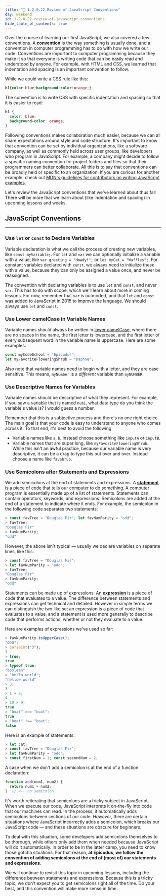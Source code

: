 ```yaml
---
title: "📓 1.2.0.22 Review of JavaScript Conventions"
day: weekend
id: 1-2-0-22-review-of-javascript-conventions
hide_table_of_contents: true
---
```


Over the course of learning our first JavaScript, we also covered a few conventions. A **convention** is the way something is usually done, and a convention in computer programming has to do with how we write our code. Conventions are important to computer programming because they make it so that everyone is writing code that can be easily read and understood by anyone. For example, with HTML and CSS, we learned that indentation and spacing is an important convention to follow.

While we could write a CSS rule like this:

```css
h1{color:blue;background-color:orange;}
```

The convention is to write CSS with specific indentation and spacing so that it is easier to read:

```css
h1 { 
  color: blue;
  background-color: orange;
}
```

Following conventions makes collaboration much easier, because we can all share expectations around style and code structure. It's important to know that convention can be set by individual organizations, like a software company, as well as commonly held across user groups, like developers who program in JavaScript. For example, a company might decide to follow a specific naming convention for project folders and files so that their programmers can better collaborate. All this is to say that conventions can be broadly held or specific to an organization. If you are curious for another example, check out [MDN's guidelines for contributors on writing JavaScript examples](https://developer.mozilla.org/en-US/docs/MDN/Guidelines/Code_guidelines/JavaScript#use_expanded_syntax). 

Let's review the JavaScript conventions that we've learned about thus far! There will be more that we learn about (like indentation and spacing) in upcoming lessons and weeks.

## JavaScript Conventions
---

### Use `let` or `const` to Declare Variables

Variable declaration is what we call the process of creating new variables, like `const myVariable;`. For `let` and `var` we can optionally initialize a variable with a value, like `var greeting = "Howdy!";` or `let myCat = "Waffles";`. For constant variables declared with `const`, we always need to initialize these with a value, because they can only be assigned a value once, and never be reassigned.

The convention with declaring variables is to use `let` and `const`, and never `var`. This has to do with scope, which we'll learn about more in coming lessons. For now, remember that `var` is outmoded, and that `let` and `const` was added to JavaScript in 2015 to improve the language. We should always use `let` and `const`.

### Use Lower camelCase in Variable Names

Variable names should always be written in [lower camelCase](https://developer.mozilla.org/en-US/docs/MDN/Guidelines/Code_guidelines/JavaScript#variable_naming), where there are no spaces in the name, the first letter is lowercase, and the first letter of every subsequent word in the variable name is uppercase. Here are some examples:

```js
const myCodeSchool = "Epicodus";
let myFavoriteFloweringShrub = "Daphne";
```

Also note that variable names need to begin with a letter, and they are case sensitive. This means,  `myNumber` is a _different_ variable than `myNUMBER`.

### Use Descriptive Names for Variables

Variable names should be descriptive of what they represent. For example, if you saw a variable that is named `num1`, what data type do you think the variable's value is? I would guess a number. 

Remember that this is a subjective process and there's no one right choice. The main goal is that your code is easy to understand to anyone who comes across it. To that end, it's best to avoid the following:

* Variable names like `a`, `b`. Instead choose something like `inputA` or `inputB`.
* Variable names that are super long, like `myFavoriteFloweringShrub`. While this isn't an awful practice, because our variable name is very descriptive, it can be a drag to type this out over and over. Instead choose a name like `favShrub`.

### Use Semicolons after Statements and Expressions

We add semicolons at the end of statements and expressions. A [**statement**](https://developer.mozilla.org/en-US/docs/Glossary/Statement) is a piece of code that tells our computer to do something. A computer program is essentially made up of a list of statements. Statements can contain operators, keywords, and expressions. Semicolons are added at the end of a statement to indicate where it ends. For example, the semicolon in the following code separates two statements:

```js
> const favTree = "Douglas Fir"; let favNumParity = "odd";
> favTree;
"Douglas Fir"
> favNumParity;
"odd"
```

However, the above isn't typical — usually we declare variables on separate lines, like this:

```js
> const favTree = "Douglas Fir"; 
> let favNumParity = "odd";
> favTree;
"Douglas Fir"
> favNumParity;
"odd"
```

Statements can be made up of expressions. [An **expression**](https://developer.mozilla.org/en-US/docs/Web/JavaScript/Guide/Expressions_and_Operators#expressions) is a piece of code that evaluates to a value. The difference between statements and expressions can get technical and detailed. However in simple terms we can distinguish the two like so: an expression is a piece of code that evaluates to a value, and a statement is used more generally to describe code that performs actions, whether or not they evaluate to a value.  

Here are examples of expressions we've used so far:

```js
> favNumParity.toUpperCase();
"ODD";
> parseInt("3");
3
> true;
true
> typeof true;
"boolean"
> "hello world";
"hellow world"
> 3;
3
> 1 + 3;
4
> 10 > 9;
true
> "boat" === "boat";
true
> "boat" !== "boat";
false
```

Here is an example of statements:

```js
> let cat;
> const favTree = "Douglas Fir";
> let favNumParity = "odd";
> const firstNum = 1; const secondNum = 2;
```

A case when we don't add a semicolon is at the end of a function declaration:

```js
function add(num1, num2) {
  return num1 + num2;
}  // <-- no semicolon!
```

It's worth reiterating that semicolons are a tricky subject in JavaScript. When we execute our code, JavaScript interprets it on-the-fly into code that our machines can read. In the process, it automatically adds semicolons between sections of our code. _However_, there are certain situations where JavaScript incorrectly adds a semicolon, which breaks our JavaScript code — and these situations are obscure for beginners. 

To deal with this situation, some developers add semicolons themselves to be thorough, while others only add them when needed because JavaScript will do it automatically. In order to be in the latter camp, you need to know those gotcha situations. For that reason, **at Epicodus, we follow the convention of adding semicolons at the end of (most of) our statements and expressions**. 

We will continue to revisit this topic in upcoming lessons, including the difference between statements and expressions. Because this is a tricky topic, we don't expect you to get semicolons right all of the time. Do your best, and this convention will make more sense in time.

